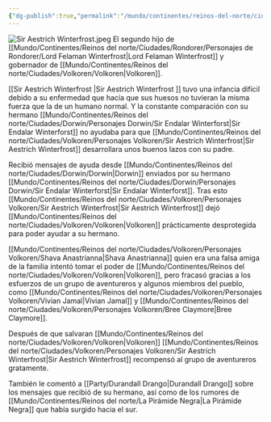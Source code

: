 ```yaml
---
{"dg-publish":true,"permalink":"/mundo/continentes/reinos-del-norte/ciudades/volkoren/personajes-volkoren/sir-aestrich-winterfrost/"}
---
```


![Sir Aestrich Winterfrost.jpeg](/img/user/Im%C3%A1genes/Sir%20Aestrich%20Winterfrost.jpeg)
El segundo hijo de [[Mundo/Continentes/Reinos del norte/Ciudades/Rondorer/Personajes de Rondorer/Lord Felaman Winterfrost\|Lord Felaman Winterfrost]] y gobernador de [[Mundo/Continentes/Reinos del norte/Ciudades/Volkoren/Volkoren\|Volkoren]]. 

[[Sir Aestrich Winterfrost \|Sir Aestrich Winterfrost ]] tuvo una infancia difícil debido a su enfermedad que hacía que sus huesos no tuvieran la misma fuerza que la de un humano normal. Y la constante comparación con su hermano [[Mundo/Continentes/Reinos del norte/Ciudades/Dorwin/Personajes Dorwin/Sir Endalar Winterforst\|Sir Endalar Winterforst]] no ayudaba para que [[Mundo/Continentes/Reinos del norte/Ciudades/Volkoren/Personajes Volkoren/Sir Aestrich Winterfrost\|Sir Aestrich Winterfrost]] desarrollara unos buenos lazos con su padre.   

Recibió mensajes de ayuda desde [[Mundo/Continentes/Reinos del norte/Ciudades/Dorwin/Dorwin\|Dorwin]] enviados por su hermano [[Mundo/Continentes/Reinos del norte/Ciudades/Dorwin/Personajes Dorwin/Sir Endalar Winterforst\|Sir Endalar Winterforst]]. Tras esto [[Mundo/Continentes/Reinos del norte/Ciudades/Volkoren/Personajes Volkoren/Sir Aestrich Winterfrost\|Sir Aestrich Winterfrost]] dejó [[Mundo/Continentes/Reinos del norte/Ciudades/Volkoren/Volkoren\|Volkoren]] prácticamente desprotegida para poder ayudar a su hermano.

[[Mundo/Continentes/Reinos del norte/Ciudades/Volkoren/Personajes Volkoren/Shava Anastrianna\|Shava Anastrianna]] quien era una falsa amiga de la familia intentó tomar el poder de [[Mundo/Continentes/Reinos del norte/Ciudades/Volkoren/Volkoren\|Volkoren]], pero fracasó gracias a los esfuerzos de un grupo de aventureros y algunos miembros del pueblo, como [[Mundo/Continentes/Reinos del norte/Ciudades/Volkoren/Personajes Volkoren/Vivian Jamal\|Vivian Jamal]] y [[Mundo/Continentes/Reinos del norte/Ciudades/Volkoren/Personajes Volkoren/Bree Claymore\|Bree Claymore]]. 

Después de que salvaran [[Mundo/Continentes/Reinos del norte/Ciudades/Volkoren/Volkoren\|Volkoren]] [[Mundo/Continentes/Reinos del norte/Ciudades/Volkoren/Personajes Volkoren/Sir Aestrich Winterfrost\|Sir Aestrich Winterfrost]] recompensó al grupo de aventureros gratamente. 

También le comentó a [[Party/Durandall Drango\|Durandall Drango]] sobre los mensajes que recibió de su hermano, así como de los rumores de [[Mundo/Continentes/Reinos del norte/La Pirámide Negra\|La Pirámide Negra]] que había surgido hacia el sur.